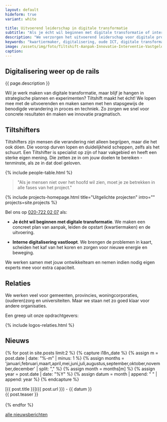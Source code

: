 ```yaml
---
layout: default
hideform: true
variant: white

title: Uitvoerend leiderschap in digitale transformatie
subtitle: "Als je écht wil beginnen met digitale transformatie of interne digitalisering vast loopt"
description: "We verzorgen het uitvoerend leiderschap voor digitale projecten en transformatieprogramma's, vanuit inhoudelijke expertise op het gebied van service design, software ontwikkeling en organisatieverandering."
keywords: "kwartiermaker, digitalisering, oude ICT, digitale transformatie, probleemgedreven innovatie, software design thinking, human centered design, service design, lean startup, lean ux, agile development, xp, scrum, labs, apps, projecten, advies, consultancy, overheid, overheden, publieke sector, mens centraal, common ground, open source, creative commons, creative thinking, open collaboration"
image: /assets/img/foto/Tiltshift-Aanpak-Innovatie-Interventie-Vastgelopen-digitaliserings-project.jpg
caption:
---
```


## Digitalisering weer op de rails

{{ page.description }}

Wil je werk maken van digitale transformatie, maar blijf je hangen in strategische plannen en experimenten? Tiltshift maakt het écht! We lopen mee met de uitvoerenden en maken samen met hen stapsgewijs de benodigde verandering in proces en techniek. Zo zorgen we snel voor concrete resultaten én maken we innovatie pragmatisch.

## Tiltshifters

Tiltshifters zijn mensen die verandering niet alleen begrijpen, maar die het ook dóen. Die voorop durven lopen en duidelijkheid scheppen, zelfs als het schuurt. Een Tiltshifter is specialist op zijn of haar vakgebied en heeft een sterke eigen mening. Die zetten ze in om jouw doelen te bereiken - tenminste, als ze in dat doel geloven.

{% include people-table.html %}

> "Als je mensen niet over het hoofd wil zien, moet je ze betrekken in alle fases van het project."

{% include projects-homepage.html title="Uitgelichte projecten" intro="" projects=site.projects %}

Bel ons op <a href="tel:+31207220207">020-722 02 07</a> als:

- **Je écht wil beginnen met digitale transformatie**. We maken een concreet plan van aanpak, leiden de opstart (kwartiermaken) en de uitvoering.

- **Interne digitalisering vastloopt**. We brengen de problemen in kaart, scheiden het kaf van het koren en zorgen voor nieuwe energie en beweging.

We werken samen met jouw ontwikkelteam en nemen indien nodig eigen experts mee voor extra capaciteit.


## Relaties

We werken veel voor gemeenten, provincies, woningcorporaties, (ouderen)zorg en universiteiten. Maar we staan net zo goed klaar voor andere organisaties.

Een greep uit onze opdrachtgevers:

{% include logos-relaties.html %}

## Nieuws

{% for post in site.posts limit:2 %}
  {% capture i18n_date %}
  {% assign m = post.date | date: "%-m" | minus: 1 %}
  {% assign months = 'januari,februari,maart,april,mei,juni,juli,augustus,september,oktober,november,december' | split: "," %}
  {% assign month = months[m] %}
  {% assign year = post.date | date: "%Y" %}
  {% assign datum = month | append: " " | append: year %}
  {% endcapture %}

  [{{ post.title }}]({{ post.url }}) - {{ datum }}<br>{{ post.teaser }}<br><br>
{% endfor %}

<a href="/posts/" class="link-centered">alle nieuwsberichten</a>
